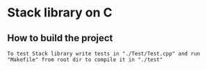 # Stack library on C

## How to build the project

    To test Stack library write tests in "./Test/Test.cpp" and run "Makefile" from root dir to compile it in "./test"
